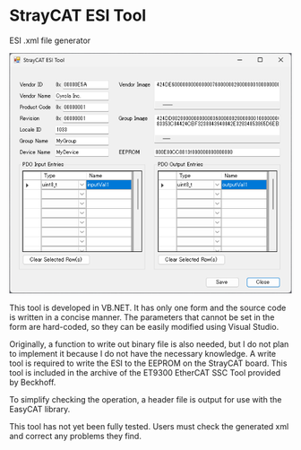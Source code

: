 # StrayCAT ESI Tool
 ESI .xml file generator

![Image](../img/StrayCAT_ESI_Tool.png)

This tool is developed in VB.NET. It has only one form and the source code is written in a concise manner. The parameters that cannot be set in the form are hard-coded, so they can be easily modified using Visual Studio.

Originally, a function to write out binary file is also needed, but I do not plan to implement it because I do not have the necessary knowledge. A write tool is required to write the ESI to the EEPROM on the StrayCAT board. This tool is included in the archive of the ET9300 EtherCAT SSC Tool provided by Beckhoff.

To simplify checking the operation, a header file is output for use with the EasyCAT library.

This tool has not yet been fully tested. Users must check the generated xml and correct any problems they find.
